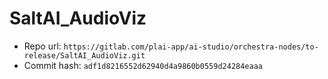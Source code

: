 # SaltAI_AudioViz
- Repo url: `https://gitlab.com/plai-app/ai-studio/orchestra-nodes/to-release/SaltAI_AudioViz.git`
- Commit hash: `adf1d8216552d62940d4a9860b0559d24284eaaa`
